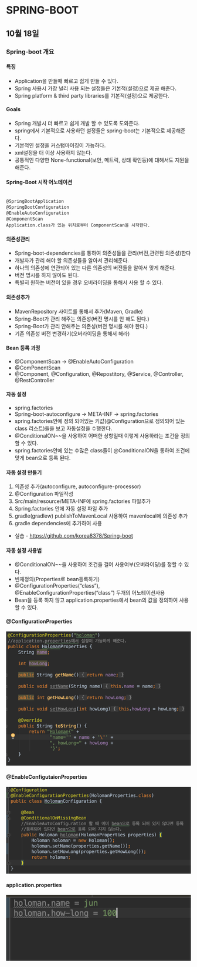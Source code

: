 # SPRING-BOOT

## 10월 18일

### Spring-boot 개요

#### 특징
* Application을 만들때 빠르고 쉽게 만들 수 있다.
* Spring 사용시 가장 널리 사용 되는 설정들은 기본적(설정)으로 제공 해준다.
* Spring platform & third party libraries를 기본적(설정)으로 제공한다.
 
#### Goals
* Spring 개발시 더 빠르고 쉽게 개발 할 수 있도록 도와준다.
* spring에서 기본적으로 사용하던 설정들은 spring-boot는 기본적으로 제공해준다.
* 기본적인 설정을 커스텀마이징이 가능하다.
* xml설정을 더 이상 사용하지 않는다.
* 공통적인 다양한 None-functional(보안, 메트릭, 상태 확인등)에 대해서도 지원을 해준다.

#### Spring-Boot 시작 어노테이션
<pre><code>
@SpringBootApplication
@SpringBootConfiguration
@EnableAutoConfiguration
@ComponentScan
Application.class가 있는 위치로부터 ComponentScan을 시작한다.
</pre></code>


#### 의존성관리
* Spring-boot-dependencies를 통하여 의존성들을 관리(버전,관련된 의존성)한다
* 개발자가 관리 해야 할 의존성들을 알아서 관리해준다.
* 하나의 의존성에 연관되어 있는 다른 의존성의 버전들을 알아서 맞게 해준다.
* 버전 명시를 하지 않아도 된다.
* 특별히 원하는 버전이 있을 경우 오버라이딩을 통해서 사용 할 수 있다.

#### 의존성추가
* MavenRepository 사이트를 통해서 추가(Maven, Gradle)
* Spring-Boot가 관리 해주는 의존성(버전 명시를 안 해도 된다.)
* Spring-Boot가 관리 안해주는 의존성(버전 명시를 해야 한다.)
* 기존 의존성 버전 변경하기(오버라이딩을 통해서 해라)

#### Bean 등록 과정
* @ComponentScan -> @EnableAutoConfiguration
* @ComPonentScan
* @Component, @Configuration, @Repostitory, @Service, @Controller, @RestController

#### 자동 설정
* spring.factories
* Spring-boot-autoconfigure -> META-INF -> spring.factories
* spring.factories안에 정의 되어있는 키값(@Configuration으로 정의되어 있는 class 리스트)들을 보고 자동설정을 수행한다.
* @ConditionalON~~을 사용하여 어떠한 상항일때 이렇게 사용하라는 조건을 정의 할 수 있다.
* spring.factories안에 있는 수많은 class들이 @ConditionalON을 통하여 조건에 맞게 bean으로 등록 된다.

#### 자동 설정 만들기
1. 의존성 추가(autoconfigure, autoconfigure-processor)
2. @Configuration 파일작성
3. Src/main/resource/META-INF에 spring.factories 파일추가
4. Spring.factories 안에 자동 설정 파일 추가
5. gradle(gradlew) publishToMavenLocal 사용하여 mavenlocal에 의존성 추가
6. gradle dependencies에 추가하여 사용
  * 실습 - https://github.com/korea8378/Spring-boot 

#### 자동 설정 사용법
* @ConditionalON~~을 사용하여 조건을 걸어 사용여부(오버라이딩)를 정할 수 있다.
* 빈재정의(Properties로 bean등록하기)
* @ConfigurationProperties(“class”), @EnableConfigurationProperties(“class”) 두개의 어노테이션사용
* Bean을 등록 하지 않고 application.properties에서 bean의 값을 정의하여 사용 할 수 있다.

#### @ConfigurationProperties 
![ConfigurationProperties](/Spring/img/ConfigurationProperties.png)

#### @EnableConfigutaionProperties
![EnableConfigutaionProperties](/Spring/img/EnableConfigurationProperties.png)

#### application.properties
![ApplicationProperties](/Spring/img/ApplicationProperties.png)